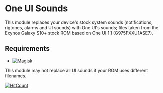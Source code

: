 # One UI Sounds

This module replaces your device's stock system sounds (notifications, rigtones, alarms and UI sounds) with One UI's sounds; files taken from the Exynos Galaxy S10+ stock ROM based on One UI 1.1 (G975FXXU1ASE7).

## Requirements

-   [![Magisk](https://img.shields.io/badge/Magisk-19%2B-00B39B.svg)](https://forum.xda-developers.com/apps/magisk/official-magisk-v7-universal-systemless-t3473445)

This module may not replace all UI sounds if your ROM uses different filenames.

[![HitCount](http://hits.dwyl.io/Magisk-Modules-Repo/One-UI-Sounds.svg)](http://hits.dwyl.io/Magisk-Modules-Repo/One-UI-Sounds)
